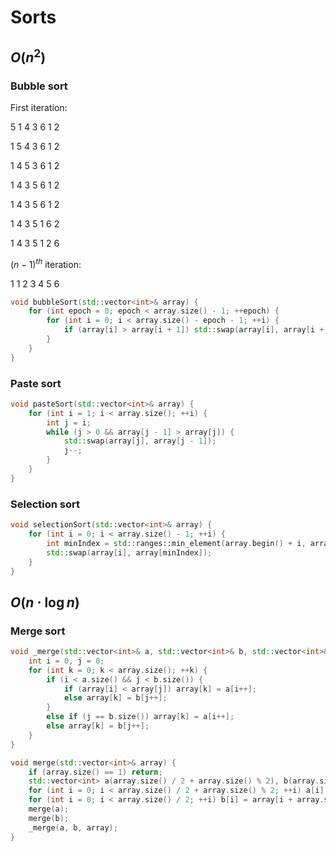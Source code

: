 # Sorts

## $O(n^2)$

### Bubble  sort

First iteration:

5 1 4 3 6 1 2

1 5 4 3 6 1 2

1 4 5 3 6 1 2

1 4 3 5 6 1 2

1 4 3 5 6 1 2

1 4 3 5 1 6 2

1 4 3 5 1 2 6

$(n - 1)^{th}$ iteration:

1 1 2 3 4 5 6

```cpp
void bubbleSort(std::vector<int>& array) {
    for (int epoch = 0; epoch < array.size() - 1; ++epoch) {
        for (int i = 0; i < array.size() - epoch - 1; ++i) {
            if (array[i] > array[i + 1]) std::swap(array[i], array[i + 1]);
        }
    }
}
```

### Paste sort

```cpp
void pasteSort(std::vector<int>& array) {
    for (int i = 1; i < array.size(); ++i) {
        int j = i;
        while (j > 0 && array[j - 1] > array[j]) {
            std::swap(array[j], array[j - 1]);
            j--;
        }
    }
}
```

### Selection sort

```cpp
void selectionSort(std::vector<int>& array) {
    for (int i = 0; i < array.size() - 1; ++i) {
        int minIndex = std::ranges::min_element(array.begin() + i, array.end()) - array.begin();
        std::swap(array[i], array[minIndex]);
    }
}
```

## $O(n \cdot \log n)$

### Merge sort

```cpp
void _merge(std::vector<int>& a, std::vector<int>& b, std::vector<int>& array) {
    int i = 0, j = 0;
    for (int k = 0; k < array.size(); ++k) {
        if (i < a.size() && j < b.size()) {
            if (array[i] < array[j]) array[k] = a[i++];
            else array[k] = b[j++];
        }
        else if (j == b.size()) array[k] = a[i++];
        else array[k] = b[j++];
    }
}

void merge(std::vector<int>& array) {
    if (array.size() == 1) return;
    std::vector<int> a(array.size() / 2 + array.size() % 2), b(array.size() / 2);
    for (int i = 0; i < array.size() / 2 + array.size() % 2; ++i) a[i] = array[i];
    for (int i = 0; i < array.size() / 2; ++i) b[i] = array[i + array.size() / 2];
    merge(a);
    merge(b);
    _merge(a, b, array);
}
```
